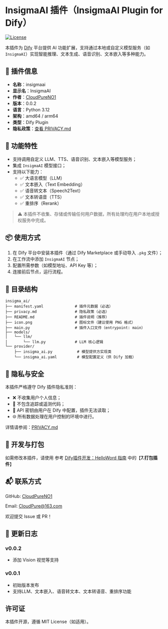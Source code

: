 # InsigmaAI 插件（InsigmaAI Plugin for Dify）

[![License](https://img.shields.io/badge/license-MIT-blue.svg)](LICENSE)

本插件为 [Dify](https://github.com/langgenius/dify) 平台提供 AI 功能扩展，支持通过本地或自定义模型服务（如 `InsigmaAI`）实现智能推理、文本生成、语音识别、文本嵌入等多种能力。

## 📌 插件信息

- **名称**：insigmaai
- **显示名**：InsigmaAI
- **作者**：[CloudPureNO1](https://github.com/CloudPureNO1)
- **版本**：0.0.2
- **语言**：Python 3.12
- **架构**：amd64 / arm64
- **类型**：Dify Plugin
- **隐私政策**：[查看 PRIVACY.md](./PRIVACY.md)

## 🧩 功能特性

- 支持调用自定义 LLM、TTS、语音识别、文本嵌入等模型服务；
- 集成 `InsigmaAI` 模型接口；
- 支持以下能力：
  - ✅ 大语言模型（LLM）
  - ✅ 文本嵌入（Text Embedding）
  - ✅ 语音转文本（Speech2Text）
  - ✅ 文本转语音（TTS）
  - ✅ 重排序（Rerank）

> ⚠️ 本插件不收集、存储或传输任何用户数据，所有处理均在用户本地或授权服务中完成。

## 📦 使用方式

1. 在 Dify 平台中安装本插件（通过 Dify Marketplace 或手动导入 `.pkg` 文件）；
2. 在工作流中添加 `InsigmaAI` 节点；
3. 配置所需参数（如模型地址、API Key 等）；
4. 连接前后节点，运行流程。

## 📁 目录结构
```
insigma_ai/
├── manifest.yaml              # 插件元数据（必选）
├── privacy.md                 # 隐私政策（必选）
├── README.md                  # 插件说明（推荐）
├── icon.png                   # 图标文件（建议使用 PNG 格式）
├── main.py                    # 插件入口文件（entrypoint: main）
├── models/
│   └── llm/
│       └── llm.py             # LLM 核心逻辑
└── provider/
    ├── insigma_ai.py           # 模型提供方实现类
    └── insigma_ai.yaml         # 模型配置定义（供 Dify 加载）
```

## 🔐 隐私与安全

本插件严格遵守 Dify 插件隐私准则：

- ❌ 不收集用户个人信息；
- 🚫 不包含追踪或遥测代码；
- 🔑 API 密钥由用户在 Dify 中配置，插件无法读取；
- 🌐 所有数据处理在用户控制的环境中进行。

详情请参阅：[PRIVACY.md](./PRIVACY.md)

## 📎 开发与打包

如需修改本插件，请使用 参考 [Dify插件开发：HelloWord 指南](https://docs.dify.ai/plugin-dev-zh/0211-getting-started-dify-tool) 中的【**7.打包插件**】

## 📬 联系方式
GitHub: [CloudPureNO1](https://github.com/CloudPureNO1)

Email: [CloudPure@163.com](CloudPure@163.com)

欢迎提交 Issue 或 PR！



## 📝 更新日志

### v0.0.2
- 添加 Vision 视觉等支持

### v0.0.1
- 初始版本发布
- 支持LLM、文本嵌入、语音转文本、文本转语音、重排序功能


## 许可证
本插件开源，遵循 MIT License（如适用）。


 